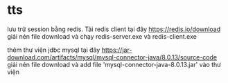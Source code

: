 # tts
lưu trữ session bằng redis. Tải redis client tại đây https://redis.io/download 
giải nén file download và chạy redis-server.exe và redis-client.exe

thêm thư viện jdbc mysql tại đây https://jar-download.com/artifacts/mysql/mysql-connector-java/8.0.13/source-code
giải nén file download và add file 'mysql-connector-java-8.0.13.jar' vào thư viện
